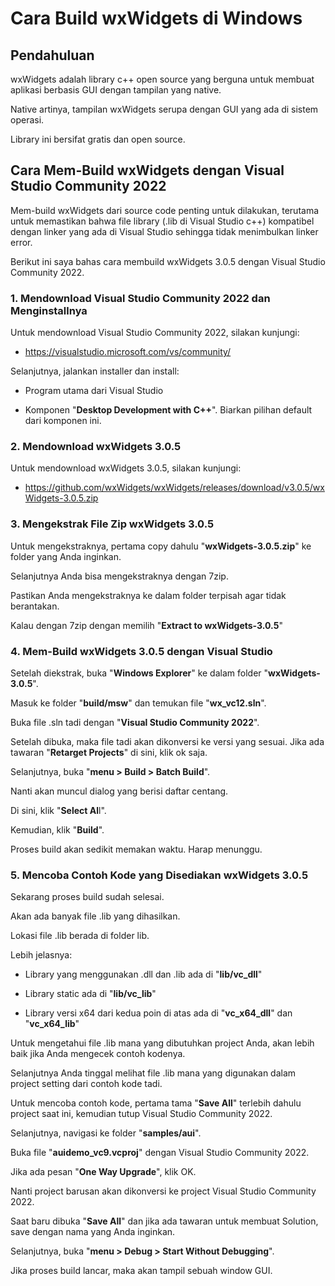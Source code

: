 # Cara Build wxWidgets di Windows

## Pendahuluan

wxWidgets adalah library c++ open source yang berguna untuk membuat aplikasi berbasis GUI dengan tampilan yang native.

Native artinya, tampilan wxWidgets serupa dengan GUI yang ada di sistem operasi.

Library ini bersifat gratis dan open source.

## Cara Mem-Build wxWidgets dengan Visual Studio Community 2022

Mem-build wxWidgets dari source code penting untuk dilakukan, terutama untuk memastikan bahwa file library (.lib di Visual Studio c++) kompatibel dengan linker yang ada di Visual Studio sehingga tidak menimbulkan linker error.

Berikut ini saya bahas cara membuild wxWidgets 3.0.5 dengan Visual Studio Community 2022.

### 1. Mendownload Visual Studio Community 2022 dan Menginstallnya

Untuk mendownload Visual Studio Community 2022, silakan kunjungi:

- https://visualstudio.microsoft.com/vs/community/

Selanjutnya, jalankan installer dan install:

- Program utama dari Visual Studio

- Komponen "**Desktop Development with C++**". Biarkan pilihan default dari komponen ini.

### 2. Mendownload wxWidgets 3.0.5

Untuk mendownload wxWidgets 3.0.5, silakan kunjungi:

- https://github.com/wxWidgets/wxWidgets/releases/download/v3.0.5/wxWidgets-3.0.5.zip

### 3. Mengekstrak File Zip wxWidgets 3.0.5

Untuk mengekstraknya, pertama copy dahulu "**wxWidgets-3.0.5.zip**" ke folder yang Anda inginkan.

Selanjutnya Anda bisa mengekstraknya dengan 7zip.

Pastikan Anda mengekstraknya ke dalam folder terpisah agar tidak berantakan.

Kalau dengan 7zip dengan memilih "**Extract to wxWidgets-3.0.5**"

### 4. Mem-Build wxWidgets 3.0.5 dengan Visual Studio

Setelah diekstrak, buka "**Windows Explorer**" ke dalam folder "**wxWidgets-3.0.5**".

Masuk ke folder "**build/msw**" dan temukan file "**wx_vc12.sln**".

Buka file .sln tadi dengan "**Visual Studio Community 2022**".

Setelah dibuka, maka file tadi akan dikonversi ke versi yang sesuai. Jika ada tawaran "**Retarget Projects**" di sini, klik ok saja.

Selanjutnya, buka "**menu > Build > Batch Build**".

Nanti akan muncul dialog yang berisi daftar centang.

Di sini, klik "**Select Al**l".

Kemudian, klik "**Build**".

Proses build akan sedikit memakan waktu. Harap menunggu.

### 5. Mencoba Contoh Kode yang Disediakan wxWidgets 3.0.5

Sekarang proses build sudah selesai.

Akan ada banyak file .lib yang dihasilkan.

Lokasi file .lib berada di folder lib.

Lebih jelasnya:

- Library yang menggunakan .dll dan .lib ada di "**lib/vc_dll**"

- Library static ada di "**lib/vc_lib**"

- Library versi x64 dari kedua poin di atas ada di "**vc_x64_dll**" dan "**vc_x64_lib**"

Untuk mengetahui file .lib mana yang dibutuhkan project Anda, akan lebih baik jika Anda mengecek contoh kodenya.

Selanjutnya Anda tinggal melihat file .lib mana yang digunakan dalam project setting dari contoh kode tadi.

Untuk mencoba contoh kode, pertama tama "**Save All**" terlebih dahulu project saat ini, kemudian tutup Visual Studio Community 2022.

Selanjutnya, navigasi ke folder "**samples/aui**".

Buka file "**auidemo_vc9.vcproj**" dengan Visual Studio Community 2022.

Jika ada pesan "**One Way Upgrade**", klik OK.

Nanti project barusan akan dikonversi ke project Visual Studio Community 2022.

Saat baru dibuka "**Save All**" dan jika ada tawaran untuk membuat Solution, save dengan nama yang Anda inginkan.

Selanjutnya, buka "**menu > Debug > Start Without Debugging**".

Jika proses build lancar, maka akan tampil sebuah window GUI.